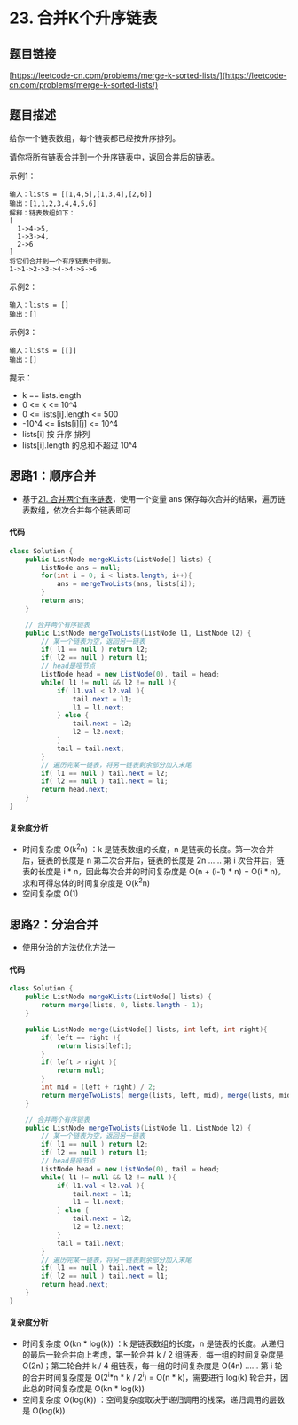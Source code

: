 # 23. 合并K个升序链表

## 题目链接
[https://leetcode-cn.com/problems/merge-k-sorted-lists/](https://leetcode-cn.com/problems/merge-k-sorted-lists/)

## 题目描述
给你一个链表数组，每个链表都已经按升序排列。

请你将所有链表合并到一个升序链表中，返回合并后的链表。

示例1：
```
输入：lists = [[1,4,5],[1,3,4],[2,6]]
输出：[1,1,2,3,4,4,5,6]
解释：链表数组如下：
[
  1->4->5,
  1->3->4,
  2->6
]
将它们合并到一个有序链表中得到。
1->1->2->3->4->4->5->6
```

示例2：
```
输入：lists = []
输出：[]
```

示例3：
```
输入：lists = [[]]
输出：[]
```

提示：

 - k == lists.length
 - 0 <= k <= 10^4
 - 0 <= lists[i].length <= 500
 - -10^4 <= lists[i][j] <= 10^4
 - lists[i] 按 升序 排列
 - lists[i].length 的总和不超过 10^4

## 思路1：顺序合并
 - 基于[21. 合并两个有序链表](https://github.com/yefeiwarbler/LeetCode/blob/master/scripts/list/21.mergeTwoSortedLists.md)，使用一个变量 ans 保存每次合并的结果，遍历链表数组，依次合并每个链表即可

#### 代码
```java
class Solution {
    public ListNode mergeKLists(ListNode[] lists) {
        ListNode ans = null;
        for(int i = 0; i < lists.length; i++){
            ans = mergeTwoLists(ans, lists[i]);
        }
        return ans;
    }

    // 合并两个有序链表
    public ListNode mergeTwoLists(ListNode l1, ListNode l2) {
        // 某一个链表为空，返回另一链表
        if( l1 == null ) return l2;
        if( l2 == null ) return l1;
        // head是哑节点
        ListNode head = new ListNode(0), tail = head;
        while( l1 != null && l2 != null ){
            if( l1.val < l2.val ){
                tail.next = l1;
                l1 = l1.next;
            } else {
                tail.next = l2;
                l2 = l2.next;
            }
            tail = tail.next;
        }
        // 遍历完某一链表，将另一链表剩余部分加入末尾
        if( l1 == null ) tail.next = l2;
        if( l2 == null ) tail.next = l1;
        return head.next;
    }
}
```

#### 复杂度分析
 - 时间复杂度 O(k<sup>2</sup>n) ：k 是链表数组的长度，n 是链表的长度。第一次合并后，链表的长度是 n 第二次合并后，链表的长度是 2n …… 第 i 次合并后，链表的长度是 i * n，因此每次合并的时间复杂度是 O(n + (i-1) * n) = O(i * n)。求和可得总体的时间复杂度是 O(k<sup>2</sup>n)
 - 空间复杂度 O(1)

## 思路2：分治合并
 - 使用分治的方法优化方法一

#### 代码
```java
class Solution {
    public ListNode mergeKLists(ListNode[] lists) {
        return merge(lists, 0, lists.length - 1);
    }

    public ListNode merge(ListNode[] lists, int left, int right){
        if( left == right ){
            return lists[left];
        }
        if( left > right ){
            return null;
        }
        int mid = (left + right) / 2;
        return mergeTwoLists( merge(lists, left, mid), merge(lists, mid + 1, right) );
    }

    // 合并两个有序链表
    public ListNode mergeTwoLists(ListNode l1, ListNode l2) {
        // 某一个链表为空，返回另一链表
        if( l1 == null ) return l2;
        if( l2 == null ) return l1;
        // head是哑节点
        ListNode head = new ListNode(0), tail = head;
        while( l1 != null && l2 != null ){
            if( l1.val < l2.val ){
                tail.next = l1;
                l1 = l1.next;
            } else {
                tail.next = l2;
                l2 = l2.next;
            }
            tail = tail.next;
        }
        // 遍历完某一链表，将另一链表剩余部分加入末尾
        if( l1 == null ) tail.next = l2;
        if( l2 == null ) tail.next = l1;
        return head.next;
    }
}
```

#### 复杂度分析
 - 时间复杂度 O(kn * log(k)) ：k 是链表数组的长度，n 是链表的长度。从递归的最后一轮合并向上考虑，第一轮合并 k / 2 组链表，每一组的时间复杂度是 O(2n)；第二轮合并 k / 4 组链表，每一组的时间复杂度是 O(4n) …… 第 i 轮的合并时间复杂度是 O(2<sup>i</sup>*n * k / 2<sup>i</sup>) = O(n * k)，需要进行 log(k) 轮合并，因此总的时间复杂度是 O(kn * log(k))
 - 空间复杂度 O(log(k)) ：空间复杂度取决于递归调用的桟深，递归调用的层数是 O(log(k))
